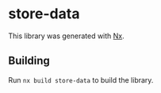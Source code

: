 # store-data

This library was generated with [Nx](https://nx.dev).

## Building

Run `nx build store-data` to build the library.

